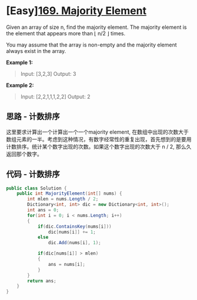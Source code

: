 # [Easy][169. Majority Element](https://leetcode.com/problems/majority-element/)

Given an array of size n, find the majority element. The majority element is the element that appears more than ⌊ n/2 ⌋ times.

You may assume that the array is non-empty and the majority element always exist in the array.

**Example 1:**

> Input: [3,2,3]
> Output: 3

**Example 2:**

> Input: [2,2,1,1,1,2,2]
> Output: 2

## 思路 - 计数排序

这里要求计算出一个计算出一个一个majority element, 在数组中出现的次数大于数组元素的一半。考虑到这种情况，有数字经常性的重复出现，首先想到的是要用计数排序。统计某个数字出现的次数。如果这个数字出现的次数大于 n / 2, 那么久返回那个数字。

## 代码 - 计数排序

```csharp
public class Solution {
    public int MajorityElement(int[] nums) {
        int mlen = nums.Length / 2;
        Dictionary<int, int> dic = new Dictionary<int, int>();
        int ans = 0;
        for(int i = 0; i < nums.Length; i++)
        {
            if(dic.ContainsKey(nums[i]))
                dic[nums[i]] += 1;
            else
                dic.Add(nums[i], 1);

            if(dic[nums[i]] > mlen)
            {
                ans = nums[i];
            }
        }
        return ans;
    }
}
```
